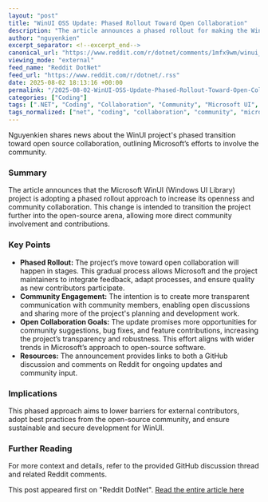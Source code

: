 ```yaml
---
layout: "post"
title: "WinUI OSS Update: Phased Rollout Toward Open Collaboration"
description: "The article announces a phased rollout for making the WinUI project more open-source, aiming to encourage open collaboration. The update highlights intentions to engage the community and share progress transparently. Details on rollout stages and intended collaboration models may be discussed in the linked resources."
author: "nguyenkien"
excerpt_separator: <!--excerpt_end-->
canonical_url: "https://www.reddit.com/r/dotnet/comments/1mfx9wm/winui_oss_update_phased_rollout_toward_open/"
viewing_mode: "external"
feed_name: "Reddit DotNet"
feed_url: "https://www.reddit.com/r/dotnet/.rss"
date: 2025-08-02 18:13:16 +00:00
permalink: "/2025-08-02-WinUI-OSS-Update-Phased-Rollout-Toward-Open-Collaboration.html"
categories: ["Coding"]
tags: [".NET", "Coding", "Collaboration", "Community", "Microsoft UI", "Open Collaboration", "Open Source", "OSS", "Phased Rollout", "UI Development", "WinUI"]
tags_normalized: ["net", "coding", "collaboration", "community", "microsoft ui", "open collaboration", "open source", "oss", "phased rollout", "ui development", "winui"]
---
```


Nguyenkien shares news about the WinUI project's phased transition toward open source collaboration, outlining Microsoft’s efforts to involve the community.<!--excerpt_end-->

### Summary

The article announces that the Microsoft WinUI (Windows UI Library) project is adopting a phased rollout approach to increase its openness and community collaboration. This change is intended to transition the project further into the open-source arena, allowing more direct community involvement and contributions.

### Key Points

- **Phased Rollout:** The project’s move toward open collaboration will happen in stages. This gradual process allows Microsoft and the project maintainers to integrate feedback, adapt processes, and ensure quality as new contributors participate.
- **Community Engagement:** The intention is to create more transparent communication with community members, enabling open discussions and sharing more of the project's planning and development work.
- **Open Collaboration Goals:** The update promises more opportunities for community suggestions, bug fixes, and feature contributions, increasing the project’s transparency and robustness. This effort aligns with wider trends in Microsoft’s approach to open-source software.
- **Resources:** The announcement provides links to both a GitHub discussion and comments on Reddit for ongoing updates and community input.

### Implications

This phased approach aims to lower barriers for external contributors, adopt best practices from the open-source community, and ensure sustainable and secure development for WinUI.

### Further Reading

For more context and details, refer to the provided GitHub discussion thread and related Reddit comments.

This post appeared first on "Reddit DotNet". [Read the entire article here](https://www.reddit.com/r/dotnet/comments/1mfx9wm/winui_oss_update_phased_rollout_toward_open/)
